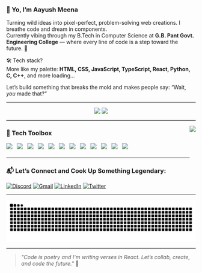 ### 👋 Yo, I’m Aayush Meena

Turning wild ideas into pixel-perfect, problem-solving web creations. I breathe code and dream in components.  
Currently vibing through my B.Tech in Computer Science at **G.B. Pant Govt. Engineering College** — where every line of code is a step toward the future. 🚀  

🛠️ Tech stack?  
More like my palette: **HTML, CSS, JavaScript, TypeScript, React, Python, C, C++**, and more loading...

Let’s build something that breaks the mold and makes people say: “Wait, *you* made that?”

---

<div align="center">
  <img src="https://github-readme-stats.vercel.app/api?username=Am730-byte&show_icons=true&include_all_commits=true&count_private=true&theme=dracula&hide_border=false" height="150" />
  <img src="https://github-readme-stats.vercel.app/api/top-langs?username=Am730-byte&layout=compact&langs_count=5&theme=dracula&hide_border=false" height="150" />
</div>

---

<img align="right" height="180" src="https://media4.giphy.com/media/v1.Y2lkPTc5MGI3NjExMTh6ZW1mcHo0YnByaHpnNG43NnkyM3k0OWJtcTFtZHJkYTd0OWtyZyZlcD12MV9pbnRlcm5hbF9naWZfYnlfaWQmY3Q9Zw/B7SNl76mYV3N6nfRfz/giphy.gif" />

### 🧠 Tech Toolbox

<div style="display: flex; flex-wrap: wrap; gap: 12px;">
  <img src="https://cdn.jsdelivr.net/gh/devicons/devicon/icons/javascript/javascript-original.svg" height="24" />
  <img src="https://cdn.jsdelivr.net/gh/devicons/devicon/icons/typescript/typescript-original.svg" height="24" />
  <img src="https://cdn.jsdelivr.net/gh/devicons/devicon/icons/react/react-original.svg" height="24" />
  <img src="https://cdn.jsdelivr.net/gh/devicons/devicon/icons/html5/html5-original.svg" height="24" />
  <img src="https://cdn.jsdelivr.net/gh/devicons/devicon/icons/css3/css3-original.svg" height="24" />
  <img src="https://cdn.jsdelivr.net/gh/devicons/devicon/icons/python/python-original.svg" height="24" />
  <img src="https://cdn.jsdelivr.net/gh/devicons/devicon/icons/nextjs/nextjs-original.svg" height="24" />
  <img src="https://cdn.jsdelivr.net/gh/devicons/devicon/icons/nodejs/nodejs-original.svg" height="24" />
  <img src="https://cdn.jsdelivr.net/gh/devicons/devicon/icons/express/express-original.svg" height="24" />
  <img src="https://cdn.jsdelivr.net/gh/devicons/devicon/icons/mongodb/mongodb-original.svg" height="24" />
  <img src="https://cdn.jsdelivr.net/gh/devicons/devicon/icons/c/c-original.svg" height="24" />
  <img src="https://cdn.jsdelivr.net/gh/devicons/devicon/icons/cplusplus/cplusplus-original.svg" height="24" />
</div>

---

### 📬 Let’s Connect and Cook Up Something Legendary:

[![Discord](https://img.shields.io/static/v1?message=Discord&logo=discord&label=&color=7289DA&logoColor=white&style=for-the-badge)](http://discord.com/users/759670688985907200)
[![Gmail](https://img.shields.io/static/v1?message=Gmail&logo=gmail&label=&color=D14836&logoColor=white&style=for-the-badge)](mailto:aayush.meena2006@gmail.com)
[![LinkedIn](https://img.shields.io/static/v1?message=LinkedIn&logo=linkedin&label=&color=0077B5&logoColor=white&style=for-the-badge)](https://www.linkedin.com/in/aayush-meena-131a09325/)
[![Twitter](https://img.shields.io/static/v1?message=Twitter&logo=twitter&label=&color=1DA1F2&logoColor=white&style=for-the-badge)](https://x.com/AAYUSHM42844354)

---

<img src="https://raw.githubusercontent.com/Am730-byte/Am730-byte/output/snake.svg" alt="Snake animation" />

---

> _"Code is poetry and I'm writing verses in React. Let’s collab, create, and code the future."_ 🔮
